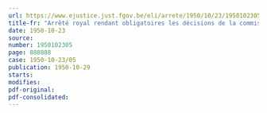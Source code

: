 ```yaml
---
url: https://www.ejustice.just.fgov.be/eli/arrete/1950/10/23/1950102305/justel
title-fr: "Arrêté royal rendant obligatoires les décisions de la commission paritaire nationale de l'industrie transformatrice du bois, en date du 28 juin 1950"
date: 1950-10-23
source:
number: 1950102305
page: 888888
case: 1950-10-23/05
publication: 1950-10-29
starts:
modifies:
pdf-original:
pdf-consolidated:
---
```


